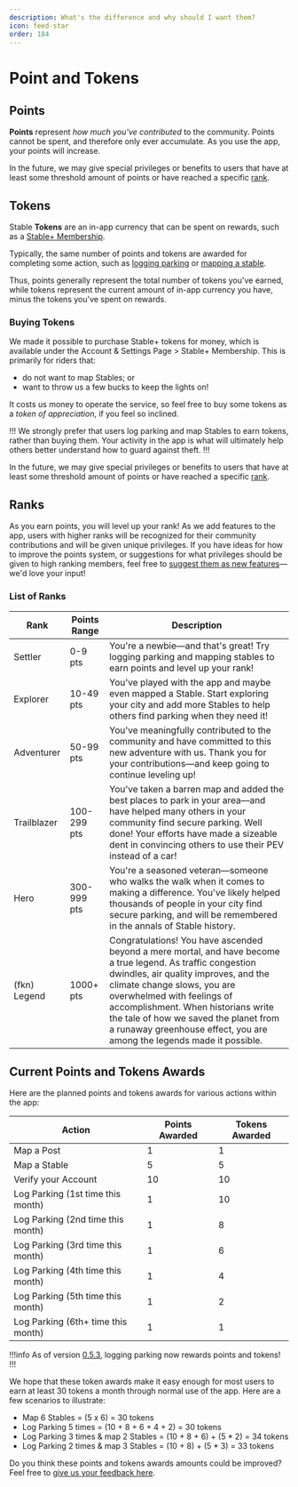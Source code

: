 ```yaml
---
description: What's the difference and why should I want them?
icon: feed-star
order: 184
---
```


# Point and Tokens

## Points 

**Points** represent *how much you've contributed* to the community. Points cannot be spent, and therefore only ever accumulate. As you use the app, your points will increase.

In the future, we may give special privileges or benefits to users that have at least some threshold amount of points or have reached a specific [rank](#ranks).

## Tokens

Stable **Tokens** are an in-app currency that can be spent on rewards, such as a [Stable+ Membership](../stable+-membership/what-is-stable+.md).

Typically, the same number of points and tokens are awarded for completing some action, such as [logging parking](../overview/logging-parking.md) or [mapping a stable](../overview/mapping-stables.md).

Thus, points generally represent the total number of tokens you've earned, while tokens represent the current amount of in-app currency you have, minus the tokens you've spent on rewards.

### Buying Tokens

We made it possible to purchase Stable+ tokens for money, which is available under the Account & Settings Page > Stable+ Membership. This is primarily for riders that: 

- do not want to map Stables; or
- want to throw us a few bucks to keep the lights on!

It costs us money to operate the service, so feel free to buy some tokens as a *token of appreciation*, if you feel so inclined.

!!!
We strongly prefer that users log parking and map Stables to earn tokens, rather than buying them. Your activity in the app is what will ultimately help others better understand how to guard against theft.
!!!

In the future, we may give special privileges or benefits to users that have at least some threshold amount of points or have reached a specific [rank](#ranks).


## Ranks

As you earn points, you will level up your rank! As we add features to the app, users with higher ranks will be recognized for their community contributions and will be given unique privileges. If you have ideas for how to improve the points system, or suggestions for what privileges should be given to high ranking members, feel free to [suggest them as new features](../user-feedback/suggest-new-features.md)—we'd love your input!

### List of Ranks

Rank         | Points Range | Description
------------ | ------------ | -----------
Settler      | 0-9 pts      | You're a newbie—and that's great! Try logging parking and mapping stables to earn points and level up your rank!
Explorer     | 10-49 pts    | You've played with the app and maybe even mapped a Stable. Start exploring your city and add more Stables to help others find parking when they need it!
Adventurer   | 50-99 pts    | You've meaningfully contributed to the community and have committed to this new adventure with us. Thank you for your contributions—and keep going to continue leveling up!
Trailblazer  | 100-299 pts  | You've taken a barren map and added the best places to park in your area—and have helped many others in your community find secure parking. Well done! Your efforts have made a sizeable dent in convincing others to use their PEV instead of a car!
Hero         | 300-999 pts  | You're a seasoned veteran—someone who walks the walk when it comes to making a difference. You've likely helped thousands of people in your city find secure parking, and will be remembered in the annals of Stable history.
(fkn) Legend | 1000+ pts    | Congratulations! You have ascended beyond a mere mortal, and have become a true legend. As traffic congestion dwindles, air quality improves, and the climate change slows, you are overwhelmed with feelings of accomplishment. When historians write the tale of how we saved the planet from a runaway greenhouse effect, you are among the legends made it possible.

## Current Points and Tokens Awards

Here are the planned points and tokens awards for various actions within the app:

Action | Points Awarded | Tokens Awarded
------ | -------------- | --------------
Map a Post | 1 | 1
Map a Stable | 5 | 5
Verify your Account | 10 | 10
Log Parking (1st time this month)| 1 | 10
Log Parking (2nd time this month)| 1 | 8
Log Parking (3rd time this month)| 1 | 6
Log Parking (4th time this month)| 1 | 4
Log Parking (5th time this month)| 1 | 2
Log Parking (6th+ time this month)| 1 | 1

!!!info
As of version [0.5.3](../reference/changelog.md#v053), logging parking now rewards points and tokens!
!!!

We hope that these token awards make it easy enough for most users to earn at least 30 tokens a month through normal use of the app. Here are a few scenarios to illustrate:

- Map 6 Stables = (5 x 6) = 30 tokens
- Log Parking 5 times = (10 + 8 + 6 + 4 + 2) = 30 tokens
- Log Parking 3 times & map 2 Stables = (10 + 8 + 6) + (5 * 2) = 34 tokens
- Log Parking 2 times & map 3 Stables = (10 + 8) + (5 * 3) = 33 tokens

Do you think these points and tokens awards amounts could be improved? Feel free to [give us your feedback here](https://stable.hellonext.co/b/general-feedback).
